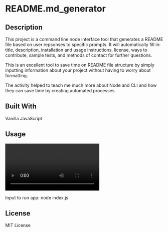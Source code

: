 # README.md_generator

## Description

This project is a command line node interface tool that generates a README file based on user repsonses to specific prompts. It will automatically fill in: title, description, installation and usage instructions, license, ways to contribute, sample tests, and methods of contact for further questions.

This is an excellent tool to save time on README file structure by simply inputting information about your project without having to worry about formatting.

The activity helped to teach me much more about Node and CLI and how they can save time by creating automated processes.

## Built With

Vanilla JavaScript

## Usage

![generator walkthrough](./readme_walkthrough.mp4)

Input to run app: node index.js

## License

MIT License
